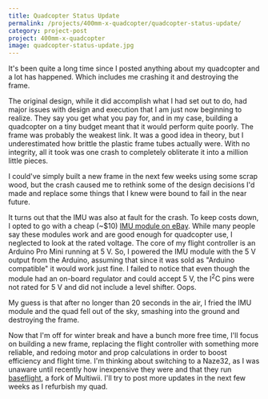 ```yaml
---
title: Quadcopter Status Update
permalink: /projects/400mm-x-quadcopter/quadcopter-status-update/
category: project-post
project: 400mm-x-quadcopter
image: quadcopter-status-update.jpg
---
```


It's been quite a long time since I posted anything about my quadcopter and a lot has happened. Which includes me crashing it and destroying the frame.

The original design, while it did accomplish what I had set out to do, had major issues with design and execution that I am just now beginning to realize. They say you get what you pay for, and in my case, building a quadcopter on a tiny budget meant that it would perform quite poorly. The frame was probably the weakest link. It was a good idea in theory, but I underestimated how brittle the plastic frame tubes actually were. With no integrity, all it took was one crash to completely obliterate it into a million little pieces.

I could've simply built a new frame in the next few weeks using some scrap wood, but the crash caused me to rethink some of the design decisions I'd made and replace some things that I knew were bound to fail in the near future.

It turns out that the IMU was also at fault for the crash. To keep costs down, I opted to go with a cheap (~$10) [IMU module on eBay](/misc/cheap-ebay-modules/). While many people say these modules work and are good enough for quadcopter use, I neglected to look at the rated voltage. The core of my flight controller is an Arduino Pro Mini running at 5 V. So, I powered the IMU module with the 5 V output from the Arduino, assuming that since it was sold as "Arduino compatible" it would work just fine. I failed to notice that even though the module had an on-board regulator and could accept 5 V, the I<sup>2</sup>C pins were not rated for 5 V and did not include a level shifter. Oops.

My guess is that after no longer than 20 seconds in the air, I fried the IMU module and the quad fell out of the sky, smashing into the ground and destroying the frame.

Now that I'm off for winter break and have a bunch more free time, I'll focus on building a new frame, replacing the flight controller with something more reliable, and redoing motor and prop calculations in order to boost efficiency and flight time. I'm thinking about switching to a Naze32, as I was unaware until recently how inexpensive they were and that they run [baseflight](https://github.com/multiwii/baseflight), a fork of Multiwii. I'll try to post more updates in the next few weeks as I refurbish my quad.
